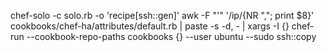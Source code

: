 chef-solo -c solo.rb -o 'recipe[ssh::gen]'
awk -F "'" '/ip/{NR ","; print $8}' cookbooks/chef-ha/attributes/default.rb | paste -s -d, - | xargs -I {} chef-run --cookbook-repo-paths cookbooks {} --user ubuntu --sudo ssh::copy
